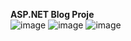 **ASP.NET Blog Proje**  
![image](https://github.com/sudenuurr/BlogProje/assets/118157578/7a95ef13-ca60-4ab3-9633-eee9d7011d33)
![image](https://github.com/sudenuurr/BlogProje/assets/118157578/f25af58b-cdea-4bd8-8435-10af9a907670)
![image](https://github.com/sudenuurr/BlogProje/assets/118157578/60ee5406-03b4-406d-aa04-2b60087f8771)
